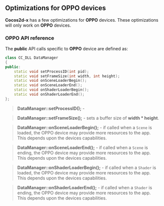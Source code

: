 ## Optimizations for OPPO devices

__Cocos2d-x__ has a few optimizations for __OPPO__ devices. These optimizations will only work on __OPPO__ devices. 

### OPPO API reference
The __public__ API calls specific to __OPPO__ device are defined as:

```cpp
class CC_DLL DataManager
{
public:
    static void setProcessID(int pid);
    static void setFrameSize(int width, int height);
    static void onSceneLoaderBegin();
    static void onSceneLoaderEnd();
    static void onShaderLoaderBegin();
    static void onShaderLoaderEnd();
};
```
>  __DataManager::setProcessID();__ - 

>  __DataManager::setFrameSize();__ - sets a buffer size of __width * height__.

>  __DataManager::onSceneLoaderBegin();__ - if called when a `Scene` is loaded, the OPPO device may provide more resources to the app. This depends upon the devices capabilities.

>  __DataManager::onSceneLoaderEnd();__ - if called when a `Scene` is ending, the OPPO device may provide more resources to the app. This depends upon the devices capabilities.

>  __DataManager::onShaderLoaderBegin();__ - if called when a `Shader` is loaded, the OPPO device may provide more resources to the app. This depends upon the devices capabilities.

>  __DataManager::onShaderLoaderEnd();__ - if called when a `Shader` is ending, the OPPO device may provide more resources to the app. This depends upon the devices capabilities.

